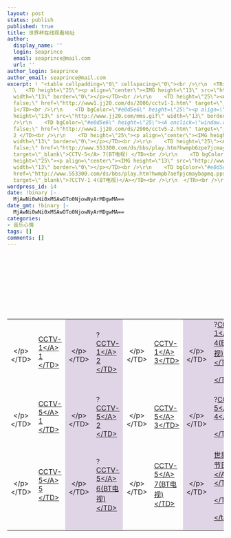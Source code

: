 ```yaml
---
layout: post
status: publish
published: true
title: 世界杯在线观看地址
author:
  display_name: ''
  login: Seaprince
  email: seaprince@mail.com
  url: ''
author_login: Seaprince
author_email: seaprince@mail.com
excerpt: ! "<table cellpadding=\"0\" cellspacing=\"0\"><br />\r\n  <TR><br />\r\n
  \   <TD height=\"25\"><p align=\"center\"><IMG height=\"13\" src=\"http://www.jj20.com/mms.gif\"
  width=\"13\" border=\"0\"></p></TD><br />\r\n    <TD height=\"25\"><A onclick=\"window.open(this.href,'music','top=0,left=0,scrollbars=no,resizable=yes,width=412,height=380');return
  false;\" href=\"http://www1.jj20.com/ds/2006/cctv1-1.htm\" target=\"_blank\">CCTV-1</A>
  1</TD><br />\r\n    <TD bgColor=\"#e0d5e6\" height=\"25\"><p align=\"center\"><IMG
  height=\"13\" src=\"http://www.jj20.com/mms.gif\" width=\"13\" border=\"0\"></p></TD><br
  />\r\n    <TD bgColor=\"#e0d5e6\" height=\"25\"><A onclick=\"window.open(this.href,'music','top=0,left=0,scrollbars=no,resizable=yes,width=412,height=380');return
  false;\" href=\"http://www1.jj20.com/ds/2006/cctv5-2.htm\" target=\"_blank\">CCTV-5</A>
  2 </TD><br />\r\n    <TD height=\"25\"><p align=\"center\"><IMG height=\"13\" src=\"http://www.jj20.com/mms.gif\"
  width=\"13\" border=\"0\"></p></TD><br />\r\n    <TD height=\"25\"><A onclick=\"window.open(this.href,'music','top=0,left=0,scrollbars=no,resizable=yes,width=412,height=380');return
  false;\" href=\"http://www.553300.com/ds/bbs/play.htm?hwmpb6zpe7jcmaybapmt3ghq7mb5spmytwbqhwo2a4ohua6z.pps/UFH7B5I6KYKRBN4ZLTDTWIFXZ7N373DG\"
  target=\"_blank\">CCTV-5</A> 7(BT电视) </TD><br />\r\n    <TD bgColor=\"#e0d5e6\"
  height=\"25\"><p align=\"center\"><IMG height=\"13\" src=\"http://www.jj20.com/mms.gif\"
  width=\"13\" border=\"0\"></p></TD><br />\r\n    <TD bgColor=\"#e0d5e6\" height=\"25\"><A
  href=\"http://www.553300.com/ds/bbs/play.htm?hwmpb7aefpjcmaybapmq.pps/HSAIOUEO7AKXJYICL3ZD4TJBDKSQC3VK\"
  target=\"_blank\">?CCTV-1 4(BT电视)</A></TD><br />\r\n  </TR><br />\r\n</table>"
wordpress_id: 14
date: !binary |-
  MjAwNi0wNi0xMSAwOTo0NjowNyArMDgwMA==
date_gmt: !binary |-
  MjAwNi0wNi0xMSAwOTo0NjowNyArMDgwMA==
categories:
- 音乐心情
tags: []
comments: []
---
```

<table cellspacing="0" cellpadding="0"><br &#47;><br />
  <TR><br &#47;><br />
    <TD height="1">
<p align="center"><IMG height="13" src="http:&#47;&#47;www.jj20.com&#47;mms.gif" width="13" border="0"><&#47;p><&#47;TD><br &#47;><br />
    <TD height="1"><A onclick="window.open(this.href,'music','top=0,left=0,scrollbars=no,resizable=yes,width=412,height=380');return false;" href="http:&#47;&#47;www1.jj20.com&#47;ds&#47;2006&#47;cctv1-1.htm" target="_blank">CCTV-1<&#47;A> 1 <&#47;TD><br &#47;><br />
    <TD bgColor="#e0d5e6" height="1">
<p align="center"><IMG height="13" src="http:&#47;&#47;www.jj20.com&#47;mms.gif" width="13" border="0"><&#47;p><&#47;TD><br &#47;><br />
    <TD bgColor="#e0d5e6" height="1">?<A onclick="window.open(this.href,'music','top=0,left=0,scrollbars=no,resizable=yes,width=412,height=380');return false;" href="http:&#47;&#47;www1.jj20.com&#47;ds&#47;2006&#47;cctv1-2.htm" target="_blank">CCTV-1<&#47;A> 2 <&#47;TD><br &#47;><br />
    <TD height="1">
<p align="center"><IMG height="13" src="http:&#47;&#47;www.jj20.com&#47;mms.gif" width="13" border="0"><&#47;p><&#47;TD><br &#47;><br />
    <TD height="1"><A onclick="window.open(this.href,'music','top=0,left=0,scrollbars=no,resizable=yes,width=412,height=380');return false;" href="http:&#47;&#47;www1.jj20.com&#47;ds&#47;2006&#47;cctv1-3.htm" target="_blank">CCTV-1<&#47;A> 3<&#47;TD><br &#47;><br />
    <TD bgColor="#e0d5e6" height="1">
<p align="center"><IMG height="13" src="http:&#47;&#47;www.jj20.com&#47;mms.gif" width="13" border="0"><&#47;p><&#47;TD><br &#47;><br />
    <TD bgColor="#e0d5e6" height="1">?<A onclick="window.open(this.href,'music','top=0,left=0,scrollbars=no,resizable=yes,width=412,height=380');return false;" href="http:&#47;&#47;www.553300.com&#47;ds&#47;bbs&#47;play.htm?hwmpb7aefpjcmaybapmq.pps&#47;HSAIOUEO7AKXJYICL3ZD4TJBDKSQC3VK" target="_blank">CCTV-1<&#47;A> 4(BT电视)<&#47;TD><br &#47;><br />
  <&#47;TR><br &#47;><br />
  <TR><br &#47;><br />
    <TD height="25">
<p align="center"><IMG height="13" src="http:&#47;&#47;www.jj20.com&#47;mms.gif" width="13" border="0"><&#47;p><&#47;TD><br &#47;><br />
    <TD height="25"><A onclick="window.open(this.href,'music','top=0,left=0,scrollbars=no,resizable=yes,width=412,height=380');return false;" href="http:&#47;&#47;www1.jj20.com&#47;ds&#47;2006&#47;cctv5-1.htm" target="_blank">CCTV-5<&#47;A> 1 <&#47;TD><br &#47;><br />
    <TD bgColor="#e0d5e6" height="25">
<p align="center"><IMG height="13" src="http:&#47;&#47;www.jj20.com&#47;mms.gif" width="13" border="0"><&#47;p><&#47;TD><br &#47;><br />
    <TD bgColor="#e0d5e6" height="25">?<A onclick="window.open(this.href,'music','top=0,left=0,scrollbars=no,resizable=yes,width=412,height=380');return false;" href="http:&#47;&#47;www1.jj20.com&#47;ds&#47;2006&#47;cctv5-2.htm" target="_blank">CCTV-5<&#47;A> 2 <&#47;TD><br &#47;><br />
    <TD height="25">
<p align="center"><IMG height="13" src="http:&#47;&#47;www.jj20.com&#47;mms.gif" width="13" border="0"><&#47;p><&#47;TD><br &#47;><br />
    <TD height="25"><A onclick="window.open(this.href,'music','top=0,left=0,scrollbars=no,resizable=yes,width=412,height=380');return false;" href="http:&#47;&#47;www1.jj20.com&#47;ds&#47;2006&#47;cctv5-3.htm" target="_blank">CCTV-5<&#47;A> 3<&#47;TD><br &#47;><br />
    <TD bgColor="#e0d5e6" height="25">
<p align="center"><IMG height="13" src="http:&#47;&#47;www.jj20.com&#47;mms.gif" width="13" border="0"><&#47;p><&#47;TD><br &#47;><br />
    <TD bgColor="#e0d5e6" height="25">?<A onclick="window.open(this.href,'music','top=0,left=0,scrollbars=no,resizable=yes,width=412,height=380');return false;" href="http:&#47;&#47;www1.jj20.com&#47;ds&#47;2006&#47;cctv5-4.htm" target="_blank">CCTV-5<&#47;A> 4<&#47;TD><br &#47;><br />
  <&#47;TR><br &#47;><br />
  <TR><br &#47;><br />
    <TD height="25">
<p align="center"><IMG height="13" src="http:&#47;&#47;www.jj20.com&#47;mms.gif" width="13" border="0"><&#47;p><&#47;TD><br &#47;><br />
    <TD height="25"><A onclick="window.open(this.href,'music','top=0,left=0,scrollbars=no,resizable=yes,width=412,height=380');return false;" href="http:&#47;&#47;www1.jj20.com&#47;ds&#47;2006&#47;cctv5-5.htm" target="_blank">CCTV-5<&#47;A> 5 <&#47;TD><br &#47;><br />
    <TD bgColor="#e0d5e6" height="25">
<p align="center"><IMG height="13" src="http:&#47;&#47;www.jj20.com&#47;mms.gif" width="13" border="0"><&#47;p><&#47;TD><br &#47;><br />
    <TD bgColor="#e0d5e6" height="25">?<A onclick="window.open(this.href,'music','top=0,left=0,scrollbars=no,resizable=yes,width=412,height=380');return false;" href="http:&#47;&#47;www.553300.com&#47;ds&#47;bbs&#47;play.htm?218.30.69.145:11144&#47;YE3DAKCDUIDS4IP2EMTLKI5QLIVG5VEP" target="_blank">CCTV-5<&#47;A> 6(BT电视) <&#47;TD><br &#47;><br />
    <TD height="25">
<p align="center"><IMG height="13" src="http:&#47;&#47;www.jj20.com&#47;mms.gif" width="13" border="0"><&#47;p><&#47;TD><br &#47;><br />
    <TD height="25"><A onclick="window.open(this.href,'music','top=0,left=0,scrollbars=no,resizable=yes,width=412,height=380');return false;" href="http:&#47;&#47;www.553300.com&#47;ds&#47;bbs&#47;play.htm?hwmpb6zpe7jcmaybapmt3ghq7mb5spmytwbqhwo2a4ohua6z.pps&#47;UFH7B5I6KYKRBN4ZLTDTWIFXZ7N373DG" target="_blank">CCTV-5<&#47;A> 7(BT电视) <&#47;TD><br &#47;><br />
    <TD bgColor="#e0d5e6" height="25">
<p align="center"><IMG height="13" src="http:&#47;&#47;www.jj20.com&#47;mms.gif" width="13" border="0"><&#47;p><&#47;TD><br &#47;><br />
    <TD bgColor="#e0d5e6" height="25"><A href="http:&#47;&#47;blog.eaxi.com&#47;post&#47;14.html" target="_blank">世界杯节目表<&#47;A><&#47;TD><br &#47;><br />
  <&#47;TR><br &#47;><br />
<&#47;table></p>
